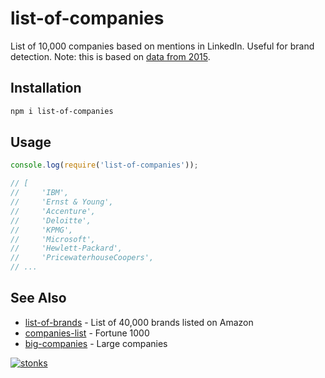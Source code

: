 # list-of-companies

List of 10,000 companies based on mentions in LinkedIn. Useful for brand detection. Note: this is based on [data from 2015](https://www.aminer.org/pub/5736973b6e3b12023e62b502/cosnet-connecting-heterogeneous-social-networks-with-local-and-global-consistency). 

## Installation

```sh
npm i list-of-companies
```

## Usage 

```javascript
console.log(require('list-of-companies'));

// [
//     'IBM',
//     'Ernst & Young',
//     'Accenture',
//     'Deloitte',
//     'KPMG',
//     'Microsoft',
//     'Hewlett-Packard',
//     'PricewaterhouseCoopers',
// ...
```

## See Also

- [list-of-brands](https://www.npmjs.com/package/list-of-brands) - List of 40,000 brands listed on Amazon
- [companies-list](https://www.npmjs.com/package/companies-list) - Fortune 1000
- [big-companies](https://www.npmjs.com/package/big-companies) - Large companies

[![stonks](https://i.imgur.com/UpDxbfe.png)](https://www.npmjs.com/~stonkpunk)

